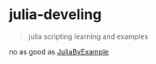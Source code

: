 # julia-develing

> julia scripting 
> learning 
> and examples


no as good as [JuliaByExample](https://github.com/samuelcolvin/JuliaByExample)



